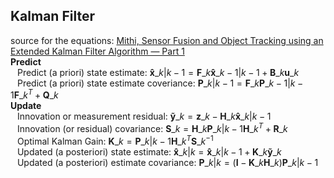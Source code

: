 ## Kalman Filter

source for the equations: [Mithi, Sensor Fusion and Object Tracking using an Extended Kalman Filter Algorithm — Part 1 ](https://medium.com/@mithi/object-tracking-and-fusing-sensor-measurements-using-the-extended-kalman-filter-algorithm-part-1-f2158ef1e4f0) </br>
**Predict** </br>
 &ensp; Predict (a priori) state estimate: $\mathbf{\hat x}\_{k|k-1} = \mathbf{F}\_{k} \mathbf{\hat{x}}\_{k-1|k-1} + \mathbf{B}\_{k} \mathbf{u}\_{k}$ </br>
 &ensp; Predict (a priori) state estimate coveriance: $\mathbf{P}\_{k|k-1} = \mathbf{F}\_{k} \mathbf{P}\_{k-1|k-1} \mathbf{F}\_{k}^T + \mathbf{Q}\_{k}$ </br>
**Update** </br>
 &ensp; Innovation or measurement residual: $\mathbf{\tilde{y}}\_k = \mathbf{z}\_k - \mathbf{H}\_k \mathbf{\hat x}\_{k|k-1}$ </br>
 &ensp; Innovation (or residual) covariance: $\mathbf{S}\_{k} = \mathbf{H}\_{k} \mathbf{P}\_{k|k-1} \mathbf{H}\_{k}^T + \mathbf{R}\_{k}$</br>
 &ensp; Optimal Kalman Gain: $\mathbf{K}\_k = \mathbf{P}\_{k|k-1} \mathbf{H}\_{k}^T \mathbf{S}\_{k}^{-1}$</br>
 &ensp; Updated (a posteriori) state estimate: $\mathbf{\hat x}\_{k|k} = \mathbf{\hat x}\_{k|k-1} + \mathbf{K}\_k \mathbf{\tilde{y}}\_k$</br>
 &ensp; Updated (a posteriori) estimate covariance: $\mathbf{P}\_{k|k} = (\mathbf{I} - \mathbf{K}\_k \mathbf{H}\_{k})\mathbf{P}\_{k|k-1}$</br>
